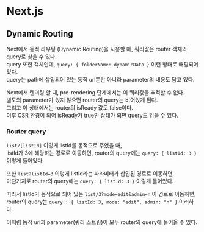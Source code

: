 # Next.js

## Dynamic Routing

Next에서 동적 라우팅 (Dynamic Routing)을 사용할 때, 쿼리값은 router 객체의 query로 찾을 수 있다.  
query 또한 객체인데, `query: { folderName: dynamicData }` 이런 형태로 매핑되어있다.  
query는 path에 삽입되어 있는 동적 url뿐만 아니라 parameter의 내용도 담고 있다.

Next에서 렌더링 할 때, pre-rendering 단계에서는 이 쿼리값을 추적할 수 없다.  
별도의 parameter가 있지 않으면 router의 query는 비어있게 된다.  
그리고 이 상태에서는 router의 isReady 값도 false이다.  
이후 CSR 환경이 되어 isReady가 true인 상태가 되면 query도 읽을 수 있다.

### Router query

`list/[listId]` 이렇게 listId를 동적으로 주었을 때,  
listId가 3에 해당하는 경로로 이동하면, router의 query에는 `query: { listId: 3 }` 이렇게 들어있다.

또한 `list?listId=3` 이렇게 listId라는 파라미터가 삽입된 경로로 이동하면,  
마찬가지로 router의 query에는 `query: { listId: 3 }` 이렇게 들어있다.

따라서 listId가 동적으로 되어 있는 `list/3?mode=edit&admin=n` 이 경로로 이동하면,  
router의 query는 `query : { listId: 3, mode: "edit", admin: "n" }` 이러하다.

이처럼 동적 url과 parameter(쿼리 스트링)이 모두 router의 query에 들어올 수 있다.
